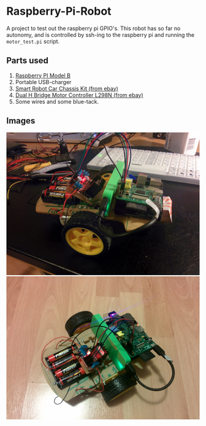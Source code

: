 Raspberry-Pi-Robot
==================

A project to test out the raspberry pi GPIO's.
This robot has so far no autonomy, and is controlled by ssh-ing to the raspberry pi and running the `motor_test.pi` script.

## Parts used
1. [Raspberry PI Model B](http://www.raspberrypi.org/products/model-b/)
2. Portable USB-charger
3. [Smart Robot Car Chassis Kit (from ebay)](http://www.ebay.com/sch/i.html?_from=R40&_trksid=p2047675.m570.l1313.TR0.TRC0.H0.X+Smart+Robot+Car+Chassis&_nkw=+Smart+Robot+Car+Chassis&_sacat=0)
4. [Dual H Bridge Motor Controller L298N (from ebay)](http://www.ebay.com/sch/i.html?_from=R40&_trksid=p2047675.m570.l1313.TR0.TRC0.H0.Xl298n&_nkw=l298n&_sacat=0)
5. Some wires and some blue-tack.

## Images
![Image 1 of robot](https://raw.githubusercontent.com/philiplarsson/Raspberry-Pi-Robot/master/img/robot1.jpg)
![Image 2 of robot](https://raw.githubusercontent.com/philiplarsson/Raspberry-Pi-Robot/master/img/robot2.jpg)
